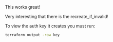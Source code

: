 This works great!

Very interesting that there is the recreate_if_invalid!

To view the auth key it creates you must run:
```bash
terraform output -raw key
```
